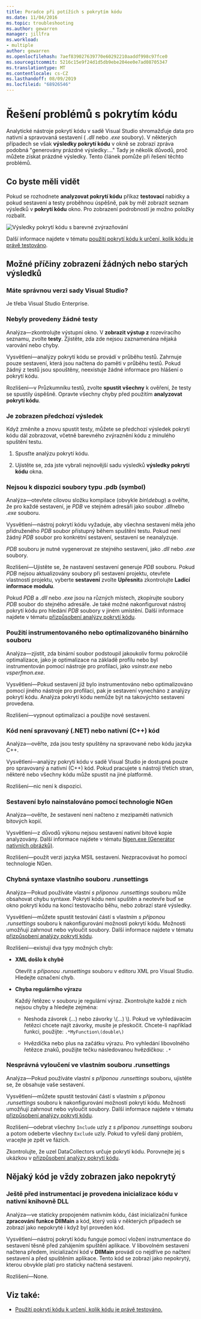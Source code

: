 ```yaml
---
title: Poradce při potížích s pokrytím kódu
ms.date: 11/04/2016
ms.topic: troubleshooting
ms.author: gewarren
manager: jillfra
ms.workload:
- multiple
author: gewarren
ms.openlocfilehash: 7aef839027639770e60292210aaddf998c97fce0
ms.sourcegitcommit: 5216c15e9f24d1d5db9ebe204ee0e7ad08705347
ms.translationtype: MT
ms.contentlocale: cs-CZ
ms.lasthandoff: 08/09/2019
ms.locfileid: "68926546"
---
```

# <a name="troubleshoot-code-coverage"></a>Řešení problémů s pokrytím kódu

Analytické nástroje pokrytí kódu v sadě Visual Studio shromažďuje data pro nativní a spravovaná sestavení ( *.dll* nebo *.exe* soubory). V některých případech se však **výsledky pokrytí kódu** v okně se zobrazí zpráva podobná "generovány prázdné výsledky:..." Tady je několik důvodů, proč můžete získat prázdné výsledky. Tento článek pomůže při řešení těchto problémů.

## <a name="what-you-should-see"></a>Co byste měli vidět

Pokud se rozhodnete **analyzovat pokrytí kódu** příkaz **testovací** nabídky a pokud sestavení a testy proběhnou úspěšně, pak by měl zobrazit seznam výsledků v **pokrytí kódu** okno. Pro zobrazení podrobností je možno položky rozbalit.

![Výsledky pokrytí kódu s barevné zvýrazňování](../test/media/codecoverage1.png)

Další informace najdete v tématu [použití pokrytí kódu k určení, kolik kódu je právě testováno](../test/using-code-coverage-to-determine-how-much-code-is-being-tested.md).

## <a name="possible-reasons-for-seeing-no-results-or-old-results"></a>Možné příčiny zobrazení žádných nebo starých výsledků

### <a name="do-you-have-the-right-edition-of-visual-studio"></a>Máte správnou verzi sady Visual Studio?
Je třeba Visual Studio Enterprise.

### <a name="no-tests-were-executed"></a>Nebyly provedeny žádné testy

Analýza&mdash;zkontrolujte výstupní okno. V **zobrazit výstup z** rozevíracího seznamu, zvolte **testy**. Zjistěte, zda zde nejsou zaznamenána nějaká varování nebo chyby.

Vysvětlení&mdash;analýzy pokrytí kódu se provádí v průběhu testů. Zahrnuje pouze sestavení, která jsou načtena do paměti v průběhu testů. Pokud žádný z testů jsou spouštěny, neexistuje žádné informace pro hlášení o pokrytí kódu.

Rozlišení&mdash;v Průzkumníku testů, zvolte **spustit všechny** k ověření, že testy se spustily úspěšně. Opravte všechny chyby před použitím **analyzovat pokrytí kódu**.

### <a name="youre-looking-at-a-previous-result"></a>Je zobrazen předchozí výsledek

Když změníte a znovu spustit testy, můžete se předchozí výsledek pokrytí kódu dál zobrazovat, včetně barevného zvýraznění kódu z minulého spuštění testu.

1. Spusťte analýzu pokrytí kódu.

2. Ujistěte se, zda jste vybrali nejnovější sadu výsledků **výsledky pokrytí kódu** okna.

### <a name="pdb-symbol-files-are-unavailable"></a>Nejsou k dispozici soubory typu .pdb (symbol)

Analýza&mdash;otevřete cílovou složku kompilace (obvykle *bin\debug*) a ověřte, že pro každé sestavení, je *PDB* ve stejném adresáři jako soubor *.dll*nebo *.exe* souboru.

Vysvětlení&mdash;nástroj pokrytí kódu vyžaduje, aby všechna sestavení měla jeho přidruženého *PDB* soubor přístupný během spuštění testu. Pokud není žádný *PDB* soubor pro konkrétní sestavení, sestavení se neanalyzuje.

*PDB* souboru je nutné vygenerovat ze stejného sestavení, jako *.dll* nebo *.exe* soubory.

Rozlišení&mdash;Ujistěte se, že nastavení sestavení generuje *PDB* souboru. Pokud *PDB* nejsou aktualizovány soubory při sestavení projektu, otevřete vlastnosti projektu, vyberte **sestavení** zvolte **Upřesnit**a zkontrolujte **Ladicí informace modulu**.

Pokud *PDB* a *.dll* nebo *.exe* jsou na různých místech, zkopírujte soubory *PDB* soubor do stejného adresáře. Je také možné nakonfigurovat nástroj pokrytí kódu pro hledání *PDB* soubory v jiném umístění. Další informace najdete v tématu [přizpůsobení analýzy pokrytí kódu](../test/customizing-code-coverage-analysis.md).

### <a name="use-an-instrumented-or-optimized-binary"></a>Použití instrumentovaného nebo optimalizovaného binárního souboru

Analýza&mdash;zjistit, zda binární soubor podstoupil jakoukoliv formu pokročilé optimalizace, jako je optimalizace na základě profilu nebo byl instrumentován pomocí nástroje pro profilaci, jako *vsinstr.exe* nebo  *vsperfmon.exe*.

Vysvětlení&mdash;Pokud sestavení již bylo instrumentováno nebo optimalizováno pomocí jiného nástroje pro profilaci, pak je sestavení vynecháno z analýzy pokrytí kódu. Analýza pokrytí kódu nemůže být na takovýchto sestavení provedena.

Rozlišení&mdash;vypnout optimalizaci a použijte nové sestavení.

### <a name="code-is-not-managed-net-or-native-c-code"></a>Kód není spravovaný (.NET) nebo nativní (C++) kód

Analýza&mdash;ověřte, zda jsou testy spuštěny na spravované nebo kódu jazyka C++.

Vysvětlení&mdash;analýzy pokrytí kódu v sadě Visual Studio je dostupná pouze pro spravovaný a nativní (C++) kód. Pokud pracujete s nástroji třetích stran, některé nebo všechny kódu může spustit na jiné platformě.

Rozlišení&mdash;nic není k dispozici.

### <a name="assembly-has-been-installed-by-ngen"></a>Sestavení bylo nainstalováno pomocí technologie NGen

Analýza&mdash;ověřte, že sestavení není načteno z mezipaměti nativních bitových kopií.

Vysvětlení&mdash;z důvodů výkonu nejsou sestavení nativní bitové kopie analyzovány. Další informace najdete v tématu [Ngen.exe (Generátor nativních obrázků)](/dotnet/framework/tools/ngen-exe-native-image-generator).

Rozlišení&mdash;použít verzi jazyka MSIL sestavení. Nezpracovávat ho pomocí technologie NGen.

### <a name="custom-runsettings-file-with-bad-syntax"></a>Chybná syntaxe vlastního souboru .runsettings

Analýza&mdash;Pokud používáte vlastní *s příponou .runsettings* souboru může obsahovat chybu syntaxe. Pokrytí kódu není spuštěn a neotevře buď se okno pokrytí kódu na konci testovacího běhu, nebo zobrazí staré výsledky.

Vysvětlení&mdash;můžete spustit testování částí s vlastním *s příponou .runsettings* souboru k nakonfigurování možností pokrytí kódu. Možnosti umožňují zahrnout nebo vyloučit soubory. Další informace najdete v tématu [přizpůsobení analýzy pokrytí kódu](../test/customizing-code-coverage-analysis.md).

Rozlišení&mdash;existují dva typy možných chyb:

- **XML došlo k chybě**

     Otevřít *s příponou .runsettings* souboru v editoru XML pro Visual Studio. Hledejte označení chyb.

- **Chyba regulárního výrazu**

  Každý řetězec v souboru je regulární výraz. Zkontrolujte každé z nich nejsou chyby a hledejte zejména:

  - Neshoda závorek (...) nebo závorky \\(...) \\). Pokud ve vyhledávacím řetězci chcete najít závorky, musíte je přeskočit. Chcete-li například funkci, použijte: `.*MyFunction\(double\)`

  - Hvězdička nebo plus na začátku výrazu. Pro vyhledání libovolného řetězce znaků, použijte tečku následovanou hvězdičkou: `.*`

### <a name="custom-runsettings-file-with-incorrect-exclusions"></a>Nesprávná vyloučení ve vlastním souboru .runsettings

Analýza&mdash;Pokud používáte vlastní *s příponou .runsettings* souboru, ujistěte se, že obsahuje vaše sestavení.

Vysvětlení&mdash;můžete spustit testování částí s vlastním *s příponou .runsettings* souboru k nakonfigurování možností pokrytí kódu. Možnosti umožňují zahrnout nebo vyloučit soubory. Další informace najdete v tématu [přizpůsobení analýzy pokrytí kódu](../test/customizing-code-coverage-analysis.md).

Rozlišení&mdash;odebrat všechny `Include` uzly z *s příponou .runsettings* souboru a potom odeberte všechny `Exclude` uzly. Pokud to vyřeší daný problém, vracejte je zpět ve fázích.

Zkontrolujte, že uzel DataCollectors určuje pokrytí kódu. Porovnejte jej s ukázkou v [přizpůsobení analýzy pokrytí kódu](../test/customizing-code-coverage-analysis.md).

## <a name="some-code-is-always-shown-as-not-covered"></a>Nějaký kód je vždy zobrazen jako nepokrytý

### <a name="initialization-code-in-native-dlls-is-executed-before-instrumentation"></a>Ještě před instrumentací je provedena inicializace kódu v nativní knihovně DLL

Analýza&mdash;ve staticky propojeném nativním kódu, část inicializační funkce **zpracování funkce DllMain** a kód, který volá v některých případech se zobrazí jako nepokryté i když byl proveden kód.

Vysvětlení&mdash;nástroj pokrytí kódu funguje pomocí vložení instrumentace do sestavení těsně před zahájením spuštění aplikace. V libovolném sestavení načtena předem, inicializační kód v **DllMain** provádí co nejdříve po načtení sestavení a před spuštěním aplikace. Tento kód se zobrazí jako nepokrytý, kterou obvykle platí pro staticky načtená sestavení.

Rozlišení&mdash;None.

## <a name="see-also"></a>Viz také:

- [Použití pokrytí kódu k určení, kolik kódu je právě testováno.](../test/using-code-coverage-to-determine-how-much-code-is-being-tested.md)
